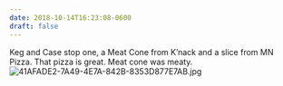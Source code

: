 ```yaml
---
date: 2018-10-14T16:23:08-0600
draft: false
---
```




Keg and Case stop one, a Meat Cone from K’nack and a slice from MN Pizza. That pizza is great. Meat cone was meaty. ![41AFADE2-7A49-4E7A-842B-8353D877E7AB.jpg](http://ianwhitney.micro.blog/uploads/2018/b6966146cd.jpg)



